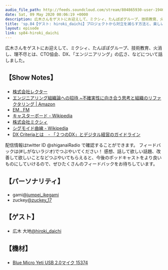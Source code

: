 ```yaml
---
audio_file_path: http://feeds.soundcloud.com/stream/804865930-user-194620696-sp83-imunew.mp3
date: Sat, 09 May 2020 00:06:19 +0000
description: 広木さんをゲストにお迎えして、ミクシィ、たんぽぽグループ、技術教育、火消し、理不尽とは、CTO協会、DX、「エンジニアリング」の広さ、などについて話しました。
title: 'sp.84【ゲスト: hiroki_daichi】プロジェクトから対立を減らす方法と、楽しい『エンジニアリング組織論への招待』を書いた理由'
layout: episode
link: sp84-hiroki_daichi
---
```


<p><span>広木さんをゲストにお迎えして、ミクシィ、たんぽぽグループ、技術教育、火消し、理不尽とは、CTO協会、DX、「エンジニアリング」の広さ、などについて話しました。</span></p>
<h2>
  <p>【Show Notes】</p>
</h2>
<ul>
  <li><a href="https://rector.co.jp/" target="_blank">株式会社レクター</a></li>
  <li><a href="https://www.amazon.co.jp/dp/4774196053/" target="_blank">エンジニアリング組織論への招待 ~不確実性に向き合う思考と組織のリファクタリング | Amazon</a></li>
  <li><a href="https://anchor.fm/em-fm" target="_blank">EM . FM</a></li>
  <li><a href="https://ja.wikipedia.org/wiki/%E3%82%AD%E3%83%A3%E3%82%B9%E3%82%BF%E3%83%BC%E3%83%9C%E3%83%BC%E3%83%89" target="_blank">キャスターボード - Wikipedia</a></li>
  <li><a href="https://mixi.co.jp/" target="_blank">株式会社ミクシィ</a></li>
  <li><a href="https://ja.wikipedia.org/wiki/%E3%82%B7%E3%82%B0%E3%83%A2%E3%82%A4%E3%83%89" target="_blank">シグモイド曲線 - Wikipedia</a></li>
  <li><a href="https://cto-a.github.io/dxcriteria/" target="_blank">DX Criteriaとは　- 「２つのDX」とデジタル経営のガイドライン</a></li>
</ul>
<p><span>
  配信情報はtwitter ID @shiganaiRadio で確認することができます。
  フィードバックは(#しがないラジオ)でつぶやいてください！
  感想、話して欲しい話題、改善して欲しいことなどつぶやいてもらえると、今後のポッドキャストをより良いものにしていけるので、ぜひたくさんのフィードバックをお待ちしています。
</span></p>
<h2>
  <p>【パーソナリティ】</p>
</h2>
<ul>
  <li>gami<a href="https://twitter.com/jumpei_ikegami" target="_blank">@jumpei_ikegami</a></li>
  <li>zuckey<a href="https://twitter.com/zuckey_17" target="_blank">@zuckey_17</a></li>
</ul>
<h2>
  <p>【ゲスト】</p>
</h2>
<ul>
  <li>広木 大地<a href="https://twitter.com/hiroki_daichi" target="_blank">@hiroki_daichi</a></li>
</ul>
<h2>
  <p>【機材】</p>
</h2>
<ul>
  <li><a href="http://amzn.to/2tlkud3" target="_blank">Blue Micro Yeti USB 2.0マイク 15374</a></li>
</ul>

